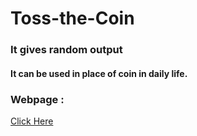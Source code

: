 # Toss-the-Coin
<h3>It gives random output</h3>
<h4>It can be used in place of coin in daily life.</h4>
<h3>Webpage : </h3>
<a href="https://tanishqqjain.github.io/Toss-the-Coin/">Click Here</a>
